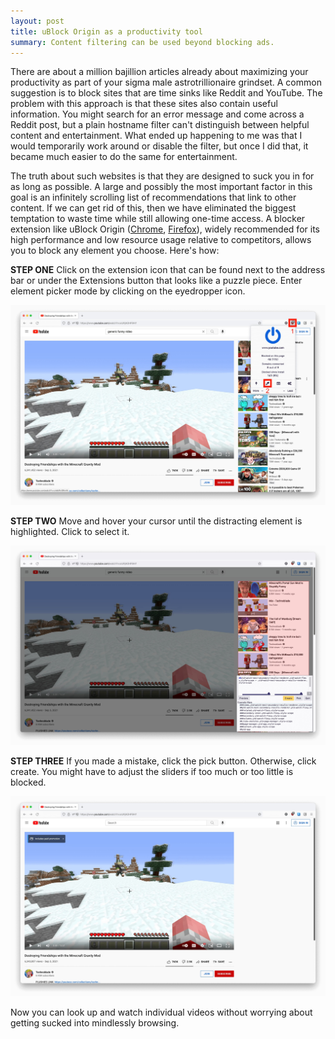 ```yaml
---
layout: post
title: uBlock Origin as a productivity tool
summary: Content filtering can be used beyond blocking ads.
---
```


There are about a million bajillion articles already about maximizing
your productivity as part of your sigma male astrotrillionaire grindset.
A common suggestion is to block sites that are time sinks like Reddit
and YouTube. The problem with this approach is that these sites also
contain useful information. You might search for an error message and
come across a Reddit post, but a plain hostname filter can't distinguish
between helpful content and entertainment. What ended up happening to me
was that I would temporarily work around or disable the filter, but once
I did that, it became much easier to do the same for entertainment.

The truth about such websites is that they are designed to suck you in
for as long as possible. A large and possibly the most important factor
in this goal is an infinitely scrolling list of recommendations that
link to other content. If we can get rid of this, then we have
eliminated the biggest temptation to waste time while still allowing
one-time access. A blocker extension like uBlock Origin ([Chrome](https://chrome.google.com/webstore/detail/ublock-origin/cjpalhdlnbpafiamejdnhcphjbkeiagm?hl=en),
[Firefox](https://addons.mozilla.org/en-US/firefox/addon/ublock-origin/)),
widely recommended for its high performance and low resource usage
relative to competitors, allows you to block any element you choose.
Here's how:

**STEP ONE** Click on the extension icon that can be found next to the
address bar or under the Extensions button that looks like a puzzle
piece. Enter element picker mode by clicking on the eyedropper icon.

![uBlock Origin popup on YouTube video](/assets/popup.jpg)

**STEP TWO** Move and hover your cursor until the distracting element is
highlighted. Click to select it.

![Element picker with YouTube recommendation sidebar selected](/assets/picker.jpg)

**STEP THREE** If you made a mistake, click the pick button. Otherwise,
click create. You might have to adjust the sliders if too much or too
little is blocked.

![YouTube video with empty sidebar](/assets/after.jpg)

Now you can look up and watch individual videos without worrying about
getting sucked into mindlessly browsing.
